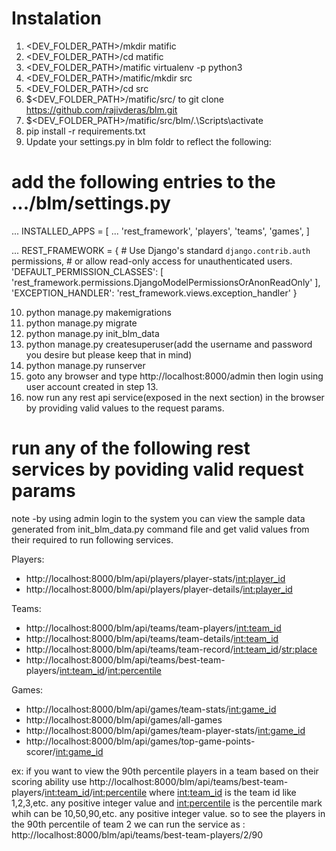 # Instalation

1) <DEV_FOLDER_PATH>/mkdir matific
2) <DEV_FOLDER_PATH>/cd matific
3) <DEV_FOLDER_PATH>/matific virtualenv -p python3
4) <DEV_FOLDER_PATH>/matific/mkdir src
5) <DEV_FOLDER_PATH>/cd src
6)  $<DEV_FOLDER_PATH>/matific/src/ to git clone https://github.com/rajivderas/blm.git
7)  $<DEV_FOLDER_PATH>/matific/src/blm/.\Scripts\activate
8) pip install -r requirements.txt
9) Update your settings.py in blm foldr to reflect the following:

# add the following entries to the .../blm/settings.py
...
INSTALLED_APPS = [
    ...
    'rest_framework',
    'players',
    'teams',
    'games',
]

...
REST_FRAMEWORK = {
    # Use Django's standard `django.contrib.auth` permissions,
    # or allow read-only access for unauthenticated users.
    'DEFAULT_PERMISSION_CLASSES': [
        'rest_framework.permissions.DjangoModelPermissionsOrAnonReadOnly'
    ],
    'EXCEPTION_HANDLER': 'rest_framework.views.exception_handler'
}

10) python manage.py makemigrations
11) python manage.py migrate
12) python manage.py init_blm_data
13) python manage.py createsuperuser(add the username and password you desire but please keep that in mind)
14) python manage.py runserver
15) goto any browser and type http://localhost:8000/admin then login using user account created in step 13.
16) now run any rest api service(exposed in the next section) in the browser by providing valid values to the request params.

# run any of the following rest services by poviding valid request params
note -by using admin login to the system you can view the sample data generated from init_blm_data.py command file and get valid values from their required to run following services.

Players:
- http://localhost:8000/blm/api/players/player-stats/<int:player_id>
- http://localhost:8000/blm/api/players/player-details/<int:player_id>

Teams:
- http://localhost:8000/blm/api/teams/team-players/<int:team_id>
- http://localhost:8000/blm/api/teams/team-details/<int:team_id>
- http://localhost:8000/blm/api/teams/team-record/<int:team_id>/<str:place>
- http://localhost:8000/blm/api/teams/best-team-players/<int:team_id>/<int:percentile>

Games:
- http://localhost:8000/blm/api/games/team-stats/<int:game_id>
- http://localhost:8000/blm/api/games/all-games
- http://localhost:8000/blm/api/games/team-player-stats/<int:game_id>
- http://localhost:8000/blm/api/games/top-game-points-scorer/<int:game_id>

ex: if you want to view the 90th percentile players in a team based on their scoring ability use
http://localhost:8000/blm/api/teams/best-team-players/<int:team_id>/<int:percentile>
where <int:team_id> is the team id like 1,2,3,etc. any positive integer value 
and <int:percentile> is the percentile mark whih can be 10,50,90,etc. any positive integer value.
so to see the players in the 90th percentile of team 2 we can run the service as :
http://localhost:8000/blm/api/teams/best-team-players/2/90
